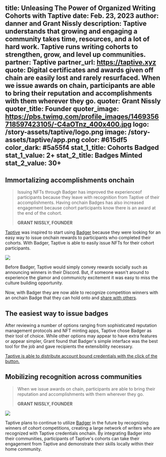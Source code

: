title: Unleasing The Power of Organized Writing Cohorts with Taptive
date: Feb. 23, 2023
author: danner and Grant Nissly
description: Taptive understands that growing and engaging a community takes time, resources, and a lot of hard work. Taptive runs writing cohorts to strengthen, grow, and level up communities. 
partner: Taptive
partner_url: https://taptive.xyz
quote: Digital certificates and awards given off chain are easily lost and rarely resurfaced. When we issue awards on chain, participants are able to bring their reputation and accomplishments with them wherever they go.
quoter: Grant Nissly
quoter_title: Founder
quoter_image: https://pbs.twimg.com/profile_images/1469356718597423105/-C4aOTnz_400x400.jpg
logo: /story-assets/taptive/logo.png
image: /story-assets/taptive/app.png
color: #615df5
color_dark: #5a55f4
stat_1_title: Cohorts Badged
stat_1_value: 2+
stat_2_title: Badges Minted
stat_2_value: 30+
---
## Immortalizing accomplishments onchain

> Issuing NFTs through Badger has improved the experienceof participants because they leave with recognition from Taptive of their accomplishments. Having onchain Badges has also increased engagement because cohort participants know there is an award at the end of the cohort. 
>
> **GRANT NISSLY, FOUNDER**

[Taptive](https://taptive.xyz) was inspired to start using [Badger](/) because they were looking for an easy way to issue onchain rewards to participants who completed their cohorts. With Badger, Taptive is able to easily issue NFTs for their cohort participants. 

![](/story-assets/taptive/accomplishments.png)

Before Badger, Taptive would simply convey rewards socially such as announcing winners in their Discord. But, if someone wasn't around to experience the glamor and communicty excitement it was easy to miss the culture building opportunity. 

Now, with Badger they are now able to recognize competition winners with an onchain Badge that they can hold onto and [share with others](/stories/mdao/#meaningful-representation-of-achievement).
 
## The easiest way to issue badges

After reviewing a number of options ranging from sophisticated reputation management protocols and NFT minting apps, Taptive chose Badger as their tool of choice. While other options may appear to have extra features or appear simpler, Grant found that Badger's simple interface was the best tool for the job and gave recipients the extensibility necessary.

[Taptive is able to distribute account bound credentials with the click of the button.](https://flipside-crypto.gitbook.io/badger/our-vision)

## Mobilizing recognition across communities

> When we issue awards on chain, participants are able to bring their reputation and accomplishments with them wherever they go. 
>
> **GRANT NISSLY, FOUNDER**

![](/story-assets/taptive/collab.png) 

Taptive plans to continue to utilize [Badger](/) in the future by recognizing winners of cohort competitions, creating a large network of writers who are recognized with Taptive credentials onchain. By integrating Badger into their communities, participants of Taptive's cohorts can take their engagement from Taptive and demonstrate their skills locally within their home community.
